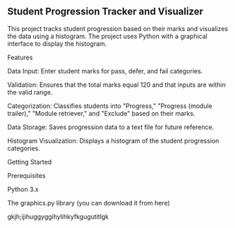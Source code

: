 ## Student Progression Tracker and Visualizer

This project tracks student progression based on their marks and visualizes the data using a histogram. The project uses Python with a graphical interface to display the histogram.

Features

Data Input: Enter student marks for pass, defer, and fail categories.

Validation: Ensures that the total marks equal 120 and that inputs are within the valid range.

Categorization: Classifies students into "Progress," "Progress (module trailer)," "Module retriever," and "Exclude" based on their marks.

Data Storage: Saves progression data to a text file for future reference.

Histogram Visualization: Displays a histogram of the student progression categories.

Getting Started

Prerequisites

Python 3.x

The graphics.py library (you can download it from here)



gkjh;ijihuggyggihylihkyfkgugutitlgk
